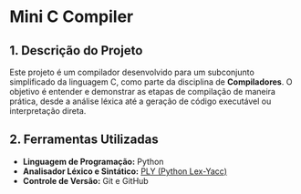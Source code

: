 # Mini C Compiler

## 1. Descrição do Projeto
Este projeto é um compilador desenvolvido para um subconjunto simplificado da linguagem C, como parte da disciplina de **Compiladores**. O objetivo é entender e demonstrar as etapas de compilação de maneira prática, desde a análise léxica até a geração de código executável ou interpretação direta.

## 2. Ferramentas Utilizadas
- **Linguagem de Programação:** Python
- **Analisador Léxico e Sintático:** [PLY (Python Lex-Yacc)](https://www.dabeaz.com/ply/)
- **Controle de Versão:** Git e GitHub

